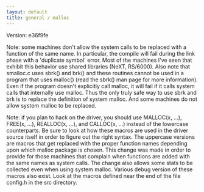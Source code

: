 ```yaml
---
layout: default
title: general / malloc
---
```


Version: e36f9fe

Note: some machines don't allow the system calls to be replaced with
a function of the same name.  In particular, the compile will fail during
the link phase with a 'duplicate symbol' error.  Most of the machines
I've seen that exhibit this behavior use shared libraries (NeXT, RS/6000).
Also note that smalloc.c uses sbrk() and brk() and these routines cannot
be used in a program that uses malloc() (read the sbrk() man page for more
information).  Even if the program doesn't explicitly call malloc, it will
fail if it calls system calls that internally use malloc.  Thus the only
truly safe way to use sbrk and brk is to replace the definition of system
malloc.  And some machines do not allow system malloc to be replaced.

Note: if you plan to hack on the driver, you should use MALLOC(x, ...),
FREE(x, ...), REALLOC(x, ...), and CALLOC(x, ...) instead of the lowercase
counterparts.  Be sure to look at how these macros are used in the driver
source itself in order to figure out the right syntax.  The uppercase
versions are macros that get replaced with the proper function names
depending upon which malloc package is chosen.  This change was made in
order to provide for those machines that complain when functions are added
with the same names as system calls.  The change also allows some stats to
be collected even when using system malloc.  Various debug version of these
macros also exist.  Look at the macros defined near the end of the file
config.h in the src directory.

